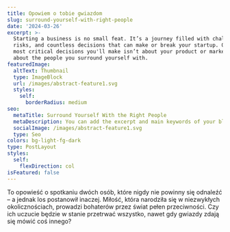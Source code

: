 ```yaml
---
title: Opowiem o tobie gwiazdom
slug: surround-yourself-with-right-people
date: '2024-03-26'
excerpt: >-
  Starting a business is no small feat. It’s a journey filled with challenges,
  risks, and countless decisions that can make or break your startup. One of the
  most critical decisions you'll make isn’t about your product or market—it's
  about the people you surround yourself with.
featuredImage:
  altText: Thumbnail
  type: ImageBlock
  url: /images/abstract-feature1.svg
  styles:
    self:
      borderRadius: medium
seo:
  metaTitle: Surround Yourself With the Right People
  metaDescription: You can add the excerpt and main keywords of your blog post here.
  socialImage: /images/abstract-feature1.svg
  type: Seo
colors: bg-light-fg-dark
type: PostLayout
styles:
  self:
    flexDirection: col
isFeatured: false
---
```


To opowieść o spotkaniu dwóch osób, które nigdy nie powinny się odnaleźć – a jednak los postanowił inaczej. Miłość, która narodziła się w niezwykłych okolicznościach, prowadzi bohaterów przez świat pełen przeciwności. Czy ich uczucie będzie w stanie przetrwać wszystko, nawet gdy gwiazdy zdają się mówić coś innego?

